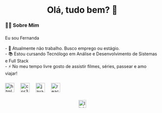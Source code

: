 
<h1 align="center">Olá, tudo bem? 👋</h1>

###

<h3 align="left">👩‍💻  Sobre Mim</h3>

###

<p align="left">Eu sou Fernanda<br><br>- 🔭 Atualmente não trabalho. Busco emprego ou estágio.<br>- 📚 Estou cursando Tecnólogo em Análise e Desenvolvimento de Sistemas e Full Stack<br>- ⚡ No meu tempo livre gosto de assistir filmes, séries, passear e amo viajar!</p>


###

<div align="left">
<img src="https://cdn.jsdelivr.net/gh/devicons/devicon/icons/html5/html5-original.svg" height="30" alt="html5 logo"  />
  <img width="12" />
  <img src="https://cdn.jsdelivr.net/gh/devicons/devicon/icons/css3/css3-original.svg" height="30" alt="css3 logo"  />
  <img width="12" />
  <img src="https://cdn.jsdelivr.net/gh/devicons/devicon/icons/javascript/javascript-original.svg" height="30" alt="javascript logo"  />
  <img width="12" />
  <img src="https://cdn.jsdelivr.net/gh/devicons/devicon/icons/react/react-original.svg" height="30" alt="react logo"  />
  <img width="12" />

</div>

###
<div align="center">
  <a href="https://www.linkedin.com/in/fernanda-p-a5aba02a/" target="_blank">
    <img src="https://img.shields.io/static/v1?message=LinkedIn&logo=linkedin&label=&color=0077B5&logoColor=white&labelColor=&style=for-the-badge" height="25" alt="linkedin logo" />
  </a>
</div>




